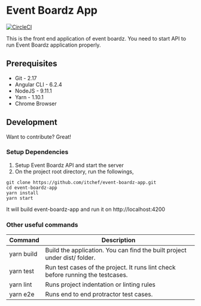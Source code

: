 # Event Boardz App
[![CircleCI](https://circleci.com/gh/itchef/event-boardz-app.svg?style=svg)](https://circleci.com/gh/itchef/event-boardz-app)

This is the front end application of event boardz. You need to start API to run Event Boardz application properly.

## Prerequisites
* Git - 2.17
* Angular CLI - 6.2.4
* NodeJS - 9.11.1
* Yarn - 1.10.1
* Chrome Browser

## Development

Want to contribute? Great!

### Setup Dependencies
1. Setup Event Boardz API and start the server
2. On the project root directory, run the followings,
```
git clone https://github.com/itchef/event-boardz-app.git
cd event-boardz-app
yarn install
yarn start
```
It will build event-boardz-app and run it on http://localhost:4200

### Other useful commands

| Command | Description |
| ------ | ------ |
| yarn build | Build the application. You can find the built project under dist/ folder. |
| yarn test | Run test cases of the project. It runs lint check before running the testcases. |
| yarn lint | Runs project indentation or linting rules |
| yarn e2e | Runs end to end protractor test cases. |
